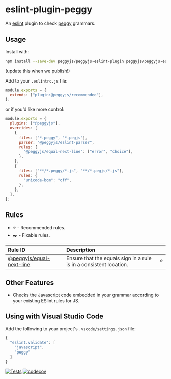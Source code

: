 # eslint-plugin-peggy

An [eslint](https://eslint.org/) plugin to check [peggy](https://peggyjs.org)
grammars.

## Usage

Install with:

```bash
npm install --save-dev peggyjs/peggyjs-eslint-plugin peggyjs/peggyjs-eslint-parser eslint
```

(update this when we publish!)

Add to your `.eslintrc.js` file:

```js
module.exports = {
  extends: ["plugin:@peggyjs/recommended"],
};
```

or if you'd like more control:

```js
module.exports = {
  plugins: ["@peggyjs"],
  overrides: [
    {
      files: ["*.peggy", "*.pegjs"],
      parser: "@peggyjs/eslint-parser",
      rules: {
        "@peggyjs/equal-next-line": ["error", "choice"],
      },
    },
    {
      files: ["**/*.peggy/*.js", "**/*.pegjs/*.js"],
      rules: {
        "unicode-bom": "off",
      },
    },
  ],
};
```

## Rules

- ⭐️ - Recommended rules.
- ✒️ - Fixable rules.

| Rule ID | Description |    |
|:--------|:------------|:--:|
| [@peggyjs/equal-next-line](./docs/rules/equal-next-line.md) | Ensure that the equals sign in a rule is in a consistent location. | ⭐️ |

## Other Features

- Checks the Javascript code embedded in your grammar according to your existing ESlint rules for JS.

## Using with Visual Studio Code

Add the following to your project's `.vscode/settings.json` file:

```js
{
  "eslint.validate": [
    "javascript",
    "peggy"
  ]
}
```

[![Tests](https://github.com/peggyjs/peggyjs-eslint-plugin/actions/workflows/node.js.yml/badge.svg)](https://github.com/peggyjs/peggyjs-eslint-plugin/actions/workflows/node.js.yml)
[![codecov](https://codecov.io/gh/peggyjs/peggyjs-eslint-plugin/branch/main/graph/badge.svg?token=PYAF34DQ6B)](https://codecov.io/gh/peggyjs/peggyjs-eslint-plugin)
